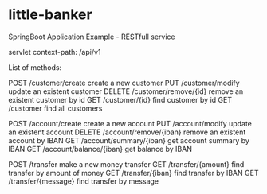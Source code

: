# little-banker

SpringBoot Application Example - RESTfull service 

servlet context-path: /api/v1

List of methods: 

POST        /customer/create            create a new customer
PUT         /customer/modify            update an existent customer
DELETE      /customer/remove/{id}       remove an existent customer by id
GET         /customer/{id}              find customer by id
GET         /customer                   find all customers

POST        /account/create            create a new account
PUT         /account/modify            update an existent account
DELETE      /account/remove/{iban}     remove an existent account by IBAN
GET         /account/summary/{iban}    get account summary by IBAN
GET         /account/balance/{iban}    get balance by IBAN 

POST        /transfer                   make a new money transfer
GET         /transfer/{amount}          find transfer by amount of money
GET         /transfer/{iban}            find transfer by IBAN
GET         /transfer/{message}         find transfer by message



